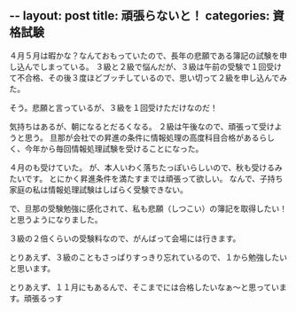 --
layout: post
title: 頑張らないと！
categories: 資格試験
--

４月５月は暇かな？なんておもっていたので、長年の悲願である簿記の試験を申し込んでしまっている。
３級と２級で悩んだが、３級は午前の受験で１回受けて不合格、その後３度ほどブッチしているので、思い切って２級を申し込んでみた。

そう。悲願と言っているが、３級を１回受けただけなのだ！

気持ちはあるが、朝になるとだるくなる。
２級は午後なので、頑張って受けようと思う。
旦那が会社での昇進の条件に情報処理の高度科目合格があるらしく、今年から毎回情報処理試験を受けることになった。

４月のも受けていた。
が、本人いわく落ちたっぽいらしいので、秋も受けるみたいです。
とにかく昇進条件を満たすまでは頑張って欲しい。
なんで、子持ち家庭の私は情報処理試験はしばらく受験できない。

で、旦那の受験勉強に感化されて、私も悲願（しつこい）の簿記を取得したい！と思うようになりました。

３級の２倍くらいの受験料なので、がんばって会場には行きます。

とりあえず、３級のこともさっぱりすっきり忘れているので、１から勉強したいと思います。

とりあえず、１１月にもあるんで、そこまでには合格したいなぁ～と思っています。頑張るっす

